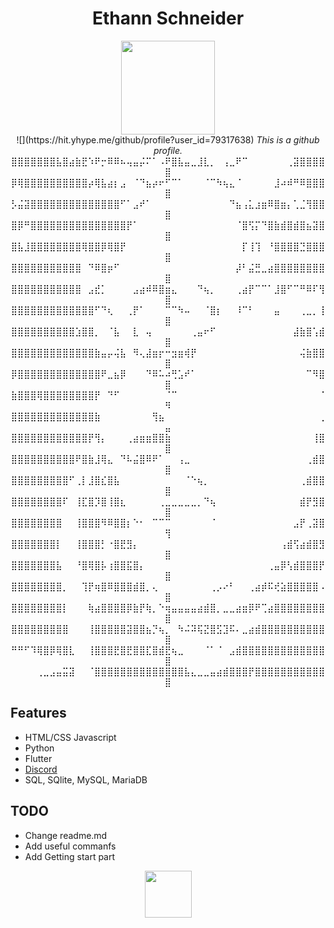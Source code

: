 <div id="header" align="center">
  <h1>Ethann Schneider</h1>
  <img src="https://i.giphy.com/media/g7GKcSzwQfugw/giphy.gif" width="150"/>
</div>
<div align="center">
  ![](https://hit.yhype.me/github/profile?user_id=79317638)
  <i>This is a github profile.</i>
</div>
<div align="center">
  ⣿⣿⣿⣿⣿⣿⣿⣧⣿⣴⣷⣟⠱⠟⡒⠿⠿⠦⢤⣤⡬⠍⠁⠠⠟⣿⣧⣤⣀⣸⣇⡀⠀⢠⣀⠟⠉⠀⠀⠀⠀⠀⠀⢀⣽⣿⣿⣿⣿⣿
  ⡿⢿⣿⣿⣿⣿⣿⣿⣿⣿⣿⣿⡴⢿⣧⣴⡆⣠⠀⠈⠙⣦⡴⠖⠋⠉⠁⠀⠀⠀⠈⠉⠳⢦⣄⠈⠀⠀⠀⠀⠀⣸⠴⠾⠛⠿⣿⣿⣿⣿
  ⡣⣬⣽⣿⣿⣿⣿⣿⣿⣿⣿⣿⣿⣿⣿⣿⣿⠋⠁⣠⠞⠁⠀⠀⠀⠀⠀⠀⠀⠀⠀⠀⠀⠀⠙⣦⢠⣅⣰⣶⠿⣿⣶⡄⢁⣈⢻⣿⣿⣿
  ⣿⡿⠛⣿⣿⣿⣿⣿⣿⣿⣿⣿⣿⣿⣿⣿⣿⣿⡟⠁⠀⠀⠀⠀⠀⠀⠀⠀⠀⠀⠀⠀⠀⠀⠀⠈⣿⢫⡍⠙⣿⣷⣾⣿⣾⣿⣦⣽⣿⣿
  ⣿⣧⣸⣿⣿⣿⣿⣿⣿⣿⣿⢿⣿⣿⡿⢿⣿⡟⠀⠀⠀⠀⠀⠀⠀⠀⠀⠀⠀⠀⠀⠀⠀⠀⠀⠀⡏⢸⢹⠀⠘⣿⣿⣿⣿⣙⣿⣿⣿⣿
  ⣿⣿⣿⣿⣿⣿⣿⣿⣿⣿⣿⠀⠙⠿⣿⡶⠋⠀⠀⠀⠀⠀⠀⠀⠀⠀⠀⠀⠀⠀⠀⠀⠀⠀⠀⡼⠃⣬⣛⣀⣴⣿⣿⣿⣿⣿⣿⣿⣿⣿
  ⣿⣿⣿⣿⣿⣿⣿⣿⣿⣿⣿⠀⣠⣞⡁⠀⠀⠀⠀⣠⣴⠾⠿⣿⣶⣄⠀⠀⠀⠙⢦⡀⠀⠀⠀⢀⣴⡟⠉⠉⠁⣸⣿⠋⠉⠛⠿⠏⢻⣿
  ⣿⣿⣿⣿⣿⣿⣿⣿⣿⣿⣿⣿⣿⠋⠙⢆⠀⠀⢀⡟⠁⠀⠀⠀⠉⠉⠳⠤⠀⠀⠈⣿⡆⠀⠀⠸⠉⠃⠀⠀⠀⣤⠀⠀⠀⢀⣀⡀⢸⣿
  ⣿⣿⣿⣿⣿⣿⣿⣿⣿⣿⣱⣿⣿⡀⠀⠈⣧⠀⠀⣇⠀⢤⠀⠀⠀⠀⠀⠀⢀⣤⠖⠋⠀⠀⠀⠀⠀⠀⠀⠀⠀⠀⠀⠀⣼⣷⣿⢡⣾⣿
  ⣿⣿⣿⣿⣿⣿⣿⣿⣿⣿⣿⣿⣿⣷⣤⡤⢬⣧⠀⠻⢄⣼⣶⡖⠒⣲⣶⢾⡟⠀⠀⠀⠀⠀⠀⠀⠀⠀⠀⠀⠀⠀⠀⠀⠀⢬⣷⣿⣿⣿
  ⡿⣿⣿⣿⣿⣿⣿⣿⣿⣿⣿⣿⣿⣿⠟⣀⣦⡿⠀⠀⠀⠙⠿⠥⠴⢛⣡⠞⠁⠀⠀⠀⠀⠀⠀⠀⠀⠀⠀⠀⠀⠀⠀⠀⠀⠀⠉⠻⣿⣿
  ⣷⣿⣿⣿⢿⣿⣿⣿⣿⣿⣿⣿⣿⡟⠀⠙⠋⠀⠀⠀⠀⠀⠀⠀⠈⠉⠀⠀⠀⠀⠀⠀⠀⠀⠀⠀⠀⠀⠀⠀⠀⠀⠀⠀⠀⠀⠀⠀⠈⠻
  ⣿⣿⣿⣿⣿⣿⣿⣿⣿⣿⣿⣿⣿⣷⠀⠀⠀⠀⠀⠀⠀⠀⢻⣦⠀⠀⠀⠀⠀⠀⠀⠀⠀⠀⠀⠀⠀⠀⠀⠀⠀⠀⠀⠀⠀⠀⠀⠀⢀⣤
  ⣿⣿⣿⣿⣿⣿⣿⣿⣿⣿⣿⣿⡟⢻⡄⠀⠀⠀⢀⣴⣶⣶⣿⣿⣷⠀⠀⠀⠀⠀⠀⠀⠀⠀⠀⠀⠀⠀⠀⠀⠀⠀⠀⠀⠀⠀⠀⢸⣿⣿
  ⣿⣿⣿⣿⣿⣿⣿⣿⣿⣿⠟⣿⣷⣸⢿⣄⠀⠙⠧⣬⣿⠿⠟⠁⠀⠀⢠⣀⠀⠀⠀⠀⠀⠀⠀⠀⠀⠀⠀⠀⠀⠀⠀⠀⠀⠀⢀⣾⣿⣿
  ⣿⣿⣿⣿⣿⣿⣿⣿⣿⠋⢀⡇⣸⣿⣎⣿⣧⠀⠀⠀⠀⠀⠀⠀⠀⠀⠀⠈⠑⢦⡀⠀⠀⠀⠀⠀⠀⠀⠀⠀⠀⠀⠀⠀⠀⢀⣾⣿⣿⣿
  ⣿⣿⣿⣿⣿⣿⣿⣿⠏⠀⢸⣏⣿⡹⣿⢸⣿⣆⠀⠀⠀⠀⠀⢀⣀⣀⣀⣀⣀⡀⠙⢦⠀⠀⠀⠀⠀⠀⠀⠀⠀⠀⠀⠀⠀⣾⡟⣻⣿⣿
  ⣿⣿⣿⣿⣿⣿⣿⣿⠀⠀⢸⣿⣿⣿⠻⠿⣿⣿⡆⠑⠂⠀⠉⠉⠉⠀⠀⠀⠀⠀⠀⠈⠀⠀⠀⠀⠀⠀⠀⠀⠀⠀⠀⠀⣠⡟⢀⣽⣿⢻
  ⣿⣿⣿⣿⣿⣿⣿⡇⠀⠀⢸⣿⣿⣿⡃⠐⣿⣟⣻⡄⠀⠀⠀⠀⠀⠀⠀⠀⠀⠀⠀⠀⠀⠀⠀⠀⠀⠀⠀⠀⠀⠀⢠⣾⢫⣴⣾⣿⣻⣿
  ⣿⣿⣿⣿⣿⣿⣿⣧⠀⠀⠘⣿⢿⣿⡧⢰⣿⣿⣯⣿⡄⠀⠀⠀⠀⠀⠀⠀⠀⠀⠀⠀⠀⠀⠀⠀⠀⠀⠀⠀⢀⣤⡿⢣⣾⣿⣿⣿⡟⣿
  ⣿⣿⣿⣿⣿⣿⣿⣿⡀⠀⠀⢹⡟⢶⣿⠿⣿⣿⣿⣾⣿⡀⢄⠀⠀⠀⠀⠀⠀⠀⠀⢀⡠⠔⠃⠀⠀⢀⣴⡾⠯⢞⣵⣿⣿⣿⣿⣿⠠⣿
  ⣿⣿⣿⣿⣿⣿⣿⣿⡇⠀⠀⠀⢷⣴⣿⣿⣿⣿⡿⣷⡟⢷⡀⠑⢶⣤⣤⣤⣤⣴⣾⣿⡀⣀⣀⣴⣶⡿⠟⢉⣴⣿⣿⣿⣿⣿⣿⣿⣿⣿
  ⣿⣿⣿⣿⣿⣿⣿⣿⣿⠀⠀⠀⢸⣿⣿⣿⣿⣿⣽⣿⣿⣦⡙⢦⡀⠀⠳⠬⠽⢯⣝⣿⣫⣹⠯⠄⣀⣴⣾⣿⣿⣿⣿⣿⣿⣿⣿⣿⣿⣿
  ⠛⠛⠋⠹⢿⣿⡿⢿⣿⣇⠀⠀⢸⣿⣿⣿⣟⣿⣟⣿⣿⣏⣿⣾⣟⢦⣀⠀⠀⠀⠈⠁⠈⠀⣠⣾⣿⣿⣿⣿⣿⣿⣿⣿⣿⣿⣿⣿⣿⣿
  ⠀⠀⠀⠀⢀⣀⣠⣤⣭⣽⠀⠀⠈⣿⣿⣿⣿⣿⣿⣿⣿⣿⣿⣿⣿⣿⣿⣧⣄⣀⣀⣤⣴⣾⣿⣿⣿⡟⣿⣿⣿⣿⣿⣿⣿⣿⣿⣿⣿⣿
</div>

## Features
- HTML/CSS Javascript
- Python
- Flutter
- <a href="https://www.youtube.com/watch?v=dQw4w9WgXcQ">Discord</a>
- SQL, SQlite, MySQL, MariaDB

## TODO
- Change readme.md
- Add useful commanfs
- Add Getting start part

<div align="center">
  <img src="https://shkermit.ch/ShkermitRTX.png" width="75"/>
</div>

